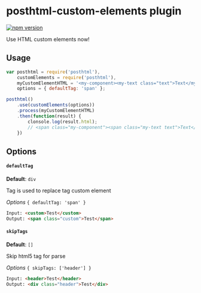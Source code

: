 # posthtml-custom-elements plugin
[![npm version](https://badge.fury.io/js/posthtml-custom-elements.svg)](http://badge.fury.io/js/posthtml-custom-elements)

Use HTML custom elements now!

## Usage
```javascript
var posthtml = require('posthtml'),
    customElements = require('posthtml'),
    myCustomElementHTML = '<my-component><my-text class="text">Text</my-text></my-component>',
    options = { defaultTag: 'span' };

posthtml()
    .use(customElements(options))
    .process(myCustomElementHTML)
    .then(function(result) {
        clonsole.log(result.html);
        // <span class="my-component"><span class="my-text text">Text</span></span>
    })
```

## Options
#### `defaultTag`
__Default__: `div`

Tag is used to replace tag custom element

*Options* `{ defaultTag: 'span' }`

```html
Input: <custom>Test</custom>
Output: <span class="custom">Test</span>
```

#### `skipTags`
__Default__: `[]`

Skip html5 tag for parse

*Options* `{ skipTags: ['header'] }`

```html
Input: <header>Test</header>
Output: <div class="header">Test</div>
```
